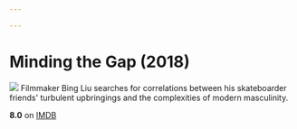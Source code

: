 ```yaml
---

---
```


# Minding the Gap (2018)
![](https://m.media-amazon.com/images/M/MV5BMDBmMTE5M2MtMjAyNS00NTExLThmYjMtNDkyYTE3YjMyNjhiXkEyXkFqcGdeQXVyMTU4NjM5MDk0._V1_SX300.jpg)
Filmmaker Bing Liu searches for correlations between his skateboarder friends' turbulent upbringings and the complexities of modern masculinity.

**8.0** on [IMDB](https://www.imdb.com/title/tt7476236)
